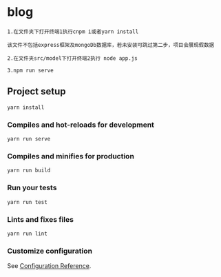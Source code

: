 # blog
```
1.在文件夹下打开终端1执行cnpm i或者yarn install
```
```
该文件不包括express框架及mongoDb数据库，若未安装可跳过第二步，项目会展现假数据
```
```
2.在文件夹src/model下打开终端2执行 node app.js
```
```
3.npm run serve
```
## Project setup
```
yarn install
```

### Compiles and hot-reloads for development
```
yarn run serve
```

### Compiles and minifies for production
```
yarn run build
```

### Run your tests
```
yarn run test
```

### Lints and fixes files
```
yarn run lint
```

### Customize configuration
See [Configuration Reference](https://cli.vuejs.org/config/).
